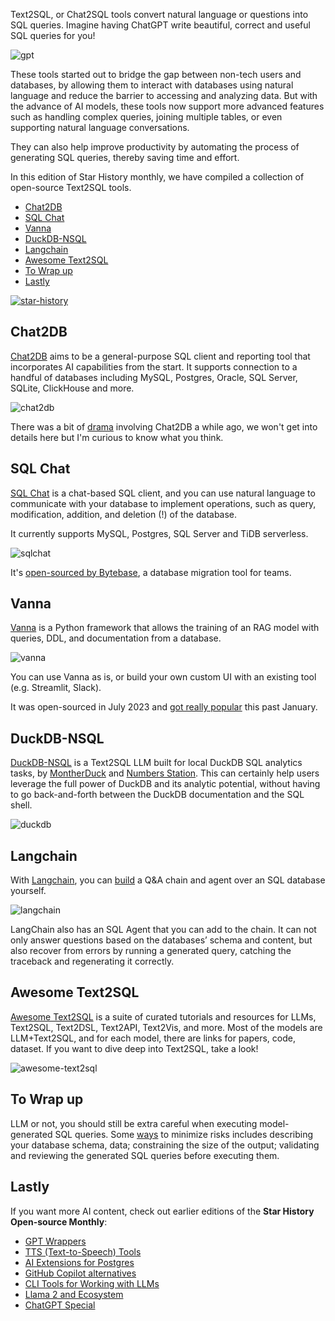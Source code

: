 Text2SQL, or Chat2SQL tools convert natural language or questions into SQL queries. Imagine having ChatGPT write beautiful, correct and useful SQL queries for you!

![gpt](/assets/blog/text2sql/gpt.gif)

These tools started out to bridge the gap between non-tech users and databases, by allowing them to interact with databases using natural language and reduce the barrier to accessing and analyzing data. But with the advance of AI models, these tools now support more advanced features such as handling complex queries, joining multiple tables, or even supporting natural language conversations.

They can also help improve productivity by automating the process of generating SQL queries, thereby saving time and effort.

In this edition of Star History monthly, we have compiled a collection of open-source Text2SQL tools.

-   [Chat2DB](#chat2db)
-   [SQL Chat](#sql-chat)
-   [Vanna](#vanna)
-   [DuckDB-NSQL](#duckdb-nsql)
-   [Langchain](#langchain)
-   [Awesome Text2SQL](#awesome-text2sql)
-   [To Wrap up](#to-wrap-up)
-   [Lastly](#lastly)

[![star-history](/assets/blog/text2sql/compare.webp)](/#chat2db/chat2db&sqlchat/sqlchat&vanna-ai/vanna&NumbersStationAI/DuckDB-NSQL&langchain-ai/langchain&eosphoros-ai/Awesome-Text2SQL&Date)

## Chat2DB

[Chat2DB](https://github.com/chat2db/chat2db) aims to be a general-purpose SQL client and reporting tool that incorporates AI capabilities from the start. It supports connection to a handful of databases including MySQL, Postgres, Oracle, SQL Server, SQLite, ClickHouse and more.

![chat2db](/assets/blog/text2sql/chat2db.webp)

There was a bit of [drama](https://www.linkedin.com/feed/update/urn:li:activity:7153040091454611456/) involving Chat2DB a while ago, we won't get into details here but I'm curious to know what you think.

## SQL Chat

[SQL Chat](https://github.com/sqlchat/sqlchat) is a chat-based SQL client, and you can use natural language to communicate with your database to implement operations, such as query, modification, addition, and deletion (!) of the database.

It currently supports MySQL, Postgres, SQL Server and TiDB serverless.

![sqlchat](/assets/blog/text2sql/sqlchat.webp)

It's [open-sourced by Bytebase](https://www.bytebase.com/blog/sql-chat/), a database migration tool for teams.

## Vanna

[Vanna](https://github.com/vanna-ai/vanna) is a Python framework that allows the training of an RAG model with queries, DDL, and documentation from a database.

![vanna](/assets/blog/text2sql/vanna.webp)

You can use Vanna as is, or build your own custom UI with an existing tool (e.g. Streamlit, Slack).

It was open-sourced in July 2023 and [got really popular](https://star-history.com/#vanna-ai/vanna&Date) this past January.

## DuckDB-NSQL

[DuckDB-NSQL](https://github.com/NumbersStationAI/DuckDB-NSQL) is a Text2SQL LLM built for local DuckDB SQL analytics tasks, by [MontherDuck](https://motherduck.com/blog/duckdb-text2sql-llm/) and [Numbers Station](https://www.numbersstation.ai/). This can certainly help users leverage the full power of DuckDB and its analytic potential, without having to go back-and-forth between the DuckDB documentation and the SQL shell.

![duckdb](/assets/blog/text2sql/duckdb.webp)

## Langchain

With [Langchain](https://github.com/langchain-ai/langchain), you can [build](https://python.langchain.com/docs/use_cases/sql/) a Q&A chain and agent over an SQL database yourself.

![langchain](/assets/blog/text2sql/langchain.webp)

LangChain also has an SQL Agent that you can add to the chain. It can not only answer questions based on the databases’ schema and content, but also recover from errors by running a generated query, catching the traceback and regenerating it correctly.

## Awesome Text2SQL

[Awesome Text2SQL](https://github.com/eosphoros-ai/Awesome-Text2SQL) is a suite of curated tutorials and resources for LLMs, Text2SQL, Text2DSL, Text2API, Text2Vis, and more. Most of the models are LLM+Text2SQL, and for each model, there are links for papers, code, dataset. If you want to dive deep into Text2SQL, take a look!

![awesome-text2sql](/assets/blog/text2sql/awesome-text2sql.webp)

## To Wrap up

LLM or not, you should still be extra careful when executing model-generated SQL queries. Some [ways](https://blog.langchain.dev/llms-and-sql/) to minimize risks includes describing your database schema, data; constraining the size of the output; validating and reviewing the generated SQL queries before executing them.

## Lastly

If you want more AI content, check out earlier editions of the **Star History Open-source Monthly**:

-   [GPT Wrappers](/blog/gpt-wrappers)
-   [TTS (Text-to-Speech) Tools](/blog/tts)
-   [AI Extensions for Postgres](/blog/ai-for-postgres)
-   [GitHub Copilot alternatives](/blog/coding-ai)
-   [CLI Tools for Working with LLMs](/blog/cli-tool-for-llm)
-   [Llama 2 and Ecosystem](/blog/llama2)
-   [ChatGPT Special](/blog/star-history-monthly-pick-202303)
